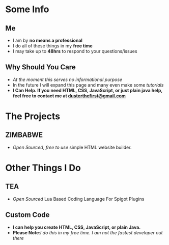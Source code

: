 # Some Info #
## Me ##
   * I am by __no means a professional__
   * I do all of these things in my __free time__
   * I may take up to __48hrs__ to respond to your questions/issues

## Why Should You Care ##
   * _At the moment this serves no informational purpose_
   * In the future I will expand this page and many even make some _tutorials_
   * __I Can Help. If you need HTML, CSS, JavaScript, or just plain java help, feel free to contact me at [dusterthefirst@gmail.com](mailto:dusterthefirst@gmail.com)__


# The Projects #
## ZIMBABWE ##
   * _Open Sourced, free to use_ simple HTML website builder. 

# Other Things I Do #
## TEA ##
   * _Open Sourced_ Lua Based Coding Language For Spigot Plugins

## Custom Code ##
   * __I can help you create HTML, CSS, JavaScript, or plain Java.__
   * __Please Note__:_I do this in my free time. I am not the fastest developer out there_
